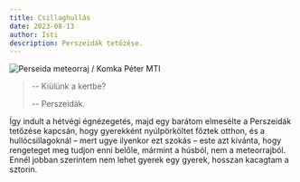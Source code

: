```yaml
---
title: Csillaghullás
date: 2023-08-13
author: Isti
description: Perszeidák tetőzése.
---
```

![Perseida meteorraj / Komka Péter MTI](../images/perszeidak.jpg "Forrás: Komka Péter / MTI")

>-- Kiülünk a kertbe?
>
>-- Perszeidák.

Így indult a hétvégi égnézegetés, majd egy barátom elmesélte a Perszeidák tetőzése kapcsán, hogy gyerekként nyúlpörköltet főztek otthon, és a hullócsillagoknál – mert ugye ilyenkor ezt szokás – este azt kívánta, hogy rengeteget meg tudjon enni belőle, mármint a húsból, nem a meteorrajból. Ennél jobban szerintem nem lehet gyerek egy gyerek, hosszan kacagtam a sztorin.
